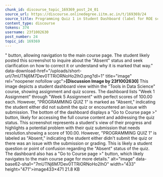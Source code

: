 ```yaml
---
chunk_id: discourse_topic_169369_post_24_01
source_url: https://discourse.onlinedegree.iitm.ac.in/t/169369/24
source_title: Programming Quiz 1 in Student Dashboard (label for ROE scores) - showing absent or incorrect
content_type: discourse
tokens: 374
username: 23f1002630
post_number: 24
topic_id: 169369
---
```


" button, allowing navigation to the main course page. The student likely posted this screenshot to inquire about the "Absent" status and seek clarification on how to correct it or understand why it is marked that way." data-download-href="/uploads/short-url/7mUTNj6M7Dev0TTRiORNoHo2lhO.png?dl=1" title="image" rel="noopener nofollow ugc">**[Discussion Image by 23f1002630]** This image depicts a student dashboard view within the "Tools in Data Science" course, showing assignment and quiz scores. The dashboard lists "Week 1 Assignment" through "Week 5 Assignment" with perfect scores of 100.00 each. However, "PROGRAMMING QUIZ 1" is marked as "Absent," indicating the student either did not submit the quiz or encountered an issue with submission. The bottom of the dashboard displays a "Go to Course page >" button, likely for accessing the full course content and addressing the quiz status. This screenshot represents a student's view of their progress and highlights a potential problem with their quiz submission that needs resolution.showing a score of 100.00. However, "PROGRAMMING QUIZ 1" is labeled as "Absent," indicating the student either didn't submit the quiz or there was an issue with the submission or grading. This is likely a student question or point of confusion regarding the "Absent" status of the quiz. The dashboard also has a "Go to Course page >" button, which likely navigates to the main course page for more details." alt="image" data-base62-sha1="7mUTNj6M7Dev0TTRiORNoHo2lhO" width="433" height="471">image433×471 21.8 KB
